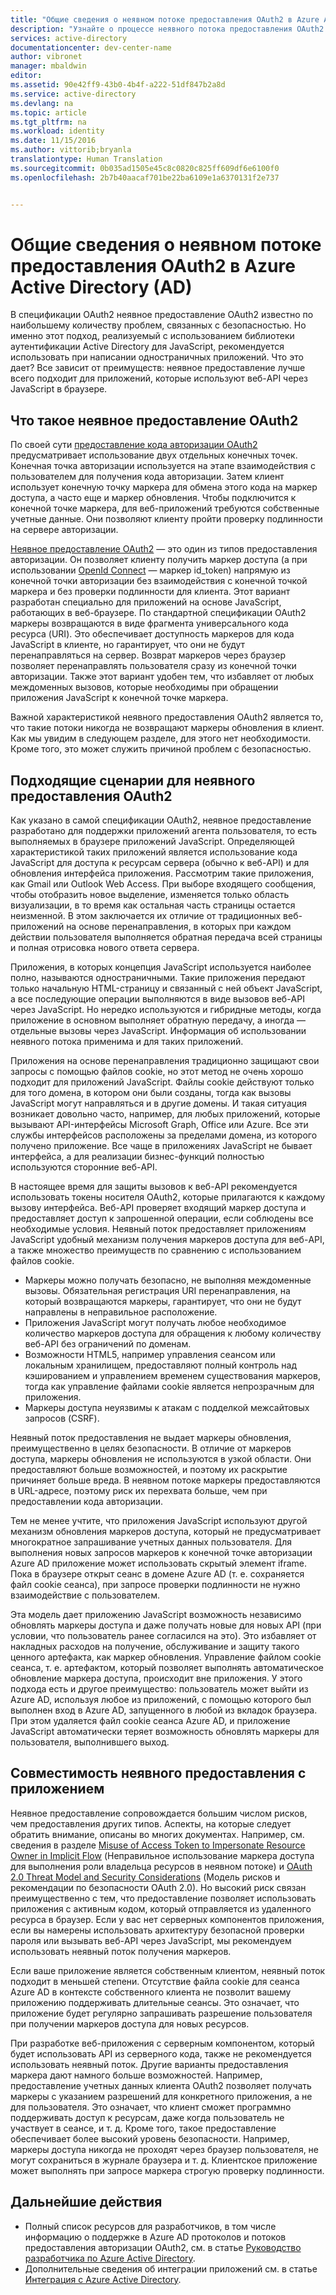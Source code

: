 ```yaml
---
title: "Общие сведения о неявном потоке предоставления OAuth2 в Azure Active Directory | Документация Майкрософт"
description: "Узнайте о процессе неявного потока предоставления OAuth2 в Azure Active Directory и его совместимости с вашим приложением."
services: active-directory
documentationcenter: dev-center-name
author: vibronet
manager: mbaldwin
editor: 
ms.assetid: 90e42ff9-43b0-4b4f-a222-51df847b2a8d
ms.service: active-directory
ms.devlang: na
ms.topic: article
ms.tgt_pltfrm: na
ms.workload: identity
ms.date: 11/15/2016
ms.author: vittorib;bryanla
translationtype: Human Translation
ms.sourcegitcommit: 0b035ad1505e45c8c0820c825ff609df6e6100f0
ms.openlocfilehash: 2b7b40aacaf701be22ba6109e1a6370131f2e737


---
```

# <a name="understanding-the-oauth2-implicit-grant-flow-in-azure-active-directory-ad"></a>Общие сведения о неявном потоке предоставления OAuth2 в Azure Active Directory (AD)
В спецификации OAuth2 неявное предоставление OAuth2 известно по наибольшему количеству проблем, связанных с безопасностью. Но именно этот подход, реализуемый с использованием библиотеки аутентификации Active Directory для JavaScript, рекомендуется использовать при написании одностраничных приложений. Что это дает? Все зависит от преимуществ: неявное предоставление лучше всего подходит для приложений, которые используют веб-API через JavaScript в браузере.

## <a name="what-is-the-oauth2-implicit-grant"></a>Что такое неявное предоставление OAuth2
По своей сути [предоставление кода авторизации OAuth2](https://tools.ietf.org/html/rfc6749#section-1.3.1) предусматривает использование двух отдельных конечных точек. Конечная точка авторизации используется на этапе взаимодействия с пользователем для получения кода авторизации. Затем клиент использует конечную точку маркера для обмена этого кода на маркер доступа, а часто еще и маркер обновления. Чтобы подключится к конечной точке маркера, для веб-приложений требуются собственные учетные данные. Они позволяют клиенту пройти проверку подлинности на сервере авторизации.

[Неявное предоставление OAuth2](https://tools.ietf.org/html/rfc6749#section-1.3.2) — это один из типов предоставления авторизации. Он позволяет клиенту получить маркер доступа (а при использовании [OpenId Connect](http://openid.net/specs/openid-connect-core-1_0.html) — маркер id_token) напрямую из конечной точки авторизации без взаимодействия с конечной точкой маркера и без проверки подлинности для клиента. Этот вариант разработан специально для приложений на основе JavaScript, работающих в веб-браузере. По стандартной спецификации OAuth2 маркеры возвращаются в виде фрагмента универсального кода ресурса (URI). Это обеспечивает доступность маркеров для кода JavaScript в клиенте, но гарантирует, что они не будут перенаправляться на сервер. Возврат маркеров через браузер позволяет перенаправлять пользователя сразу из конечной точки авторизации. Также этот вариант удобен тем, что избавляет от любых междоменных вызовов, которые необходимы при обращении приложения JavaScript к конечной точке маркера.

Важной характеристикой неявного предоставления OAuth2 является то, что такие потоки никогда не возвращают маркеры обновления в клиент. Как мы увидим в следующем разделе, для этого нет необходимости. Кроме того, это может служить причиной проблем с безопасностью.

## <a name="suitable-scenarios-for-the-oauth2-implicit-grant"></a>Подходящие сценарии для неявного предоставления OAuth2
Как указано в самой спецификации OAuth2, неявное предоставление разработано для поддержки приложений агента пользователя, то есть выполняемых в браузере приложений JavaScript. Определяющей характеристикой таких приложений является использование кода JavaScript для доступа к ресурсам сервера (обычно к веб-API) и для обновления интерфейса приложения. Рассмотрим такие приложения, как Gmail или Outlook Web Access. При выборе входящего сообщения, чтобы отобразить новое выделение, изменяется только область визуализации, в то время как остальная часть страницы остается неизменной. В этом заключается их отличие от традиционных веб-приложений на основе перенаправления, в которых при каждом действии пользователя выполняется обратная передача всей страницы и полная отрисовка нового ответа сервера.

Приложения, в которых концепция JavaScript используется наиболее полно, называются одностраничными. Такие приложения передают только начальную HTML-страницу и связанный с ней объект JavaScript, а все последующие операции выполняются в виде вызовов веб-API через JavaScript. Но нередко используются и гибридные методы, когда приложение в основном выполняет обратную передачу, а иногда — отдельные вызовы через JavaScript. Информация об использовании неявного потока применима и для таких приложений.

Приложения на основе перенаправления традиционно защищают свои запросы с помощью файлов cookie, но этот метод не очень хорошо подходит для приложений JavaScript. Файлы cookie действуют только для того домена, в котором они были созданы, тогда как вызовы JavaScript могут направляться и в другие домены. И такая ситуация возникает довольно часто, например, для любых приложений, которые вызывают API-интерфейсы Microsoft Graph, Office или Azure. Все эти службы интерфейсов расположены за пределами домена, из которого получено приложение. Все чаще в приложениях JavaScript не бывает интерфейса, а для реализации бизнес-функций полностью используются сторонние веб-API.

В настоящее время для защиты вызовов к веб-API рекомендуется использовать токены носителя OAuth2, которые прилагаются к каждому вызову интерфейса. Веб-API проверяет входящий маркер доступа и предоставляет доступ к запрошенной операции, если соблюдены все необходимые условия. Неявный поток предоставляет приложениям JavaScript удобный механизм получения маркеров доступа для веб-API, а также множество преимуществ по сравнению с использованием файлов cookie.

* Маркеры можно получать безопасно, не выполняя междоменные вызовы. Обязательная регистрация URI перенаправления, на который возвращаются маркеры, гарантирует, что они не будут направлены в неправильное расположение.
* Приложения JavaScript могут получать любое необходимое количество маркеров доступа для обращения к любому количеству веб-API без ограничений по доменам.
* Возможности HTML5, например управления сеансом или локальным хранилищем, предоставляют полный контроль над кэшированием и управлением временем существования маркеров, тогда как управление файлами cookie является непрозрачным для приложения.
* Маркеры доступа неуязвимы к атакам с подделкой межсайтовых запросов (CSRF).

Неявный поток предоставления не выдает маркеры обновления, преимущественно в целях безопасности. В отличие от маркеров доступа, маркеры обновления не используются в узкой области. Они предоставляют больше возможностей, и поэтому их раскрытие причиняет больше вреда. В неявном потоке маркеры предоставляются в URL-адресе, поэтому риск их перехвата больше, чем при предоставлении кода авторизации.

Тем не менее учтите, что приложения JavaScript используют другой механизм обновления маркеров доступа, который не предусматривает многократное запрашивание учетных данных пользователя. Для выполнения новых запросов маркеров к конечной точке авторизации Azure AD приложение может использовать скрытый элемент iframe. Пока в браузере открыт сеанс в домене Azure AD (т. е. сохраняется файл cookie сеанса), при запросе проверки подлинности не нужно взаимодействие с пользователем.

Эта модель дает приложению JavaScript возможность независимо обновлять маркеры доступа и даже получать новые для новых API (при условии, что пользователь ранее согласился на это). Это избавляет от накладных расходов на получение, обслуживание и защиту такого ценного артефакта, как маркер обновления. Управление файлом cookie сеанса, т. е. артефактом, который позволяет выполнять автоматическое обновление маркера доступа, происходит вне приложения. У этого подхода есть и другое преимущество: пользователь может выйти из Azure AD, используя любое из приложений, с помощью которого был выполнен вход в Azure AD, запущенного в любой из вкладок браузера. При этом удаляется файл cookie сеанса Azure AD, и приложение JavaScript автоматически теряет возможность обновлять маркеры для пользователя, выполнившего выход.

## <a name="is-the-implicit-grant-suitable-for-my-app"></a>Совместимость неявного предоставления с приложением
Неявное предоставление сопровождается большим числом рисков, чем предоставления других типов. Аспекты, на которые следует обратить внимание, описаны во многих документах. Например, см. сведения в разделе [Misuse of Access Token to Impersonate Resource Owner in Implicit Flow][OAuth2-Spec-Implicit-Misuse] (Неправильное использование маркера доступа для выполнения роли владельца ресурсов в неявном потоке) и [OAuth 2.0 Threat Model and Security Considerations][OAuth2-Threat-Model-And-Security-Implications] (Модель рисков и рекомендации по безопасности OAuth 2.0). Но высокий риск связан преимущественно с тем, что предоставление позволяет использовать приложения с активным кодом, который отправляется из удаленного ресурса в браузер. Если у вас нет серверных компонентов приложения, если вы намерены использовать архитектуру безопасной проверки пароля или вызывать веб-API через JavaScript, мы рекомендуем использовать неявный поток получения маркеров.

Если ваше приложение является собственным клиентом, неявный поток подходит в меньшей степени. Отсутствие файла cookie для сеанса Azure AD в контексте собственного клиента не позволит вашему приложению поддерживать длительные сеансы. Это означает, что приложение будет регулярно запрашивать разрешение пользователя при получении маркеров доступа для новых ресурсов.

При разработке веб-приложения с серверным компонентом, который будет использовать API из серверного кода, также не рекомендуется использовать неявный поток. Другие варианты предоставления маркера дают намного больше возможностей. Например, предоставление учетных данных клиента OAuth2 позволяет получать маркеры с указанием разрешений для конкретного приложения, а не для пользователя. Это означает, что клиент сможет программно поддерживать доступ к ресурсам, даже когда пользователь не участвует в сеансе, и т. д. Кроме того, такое предоставление обеспечивает более высокий уровень безопасности. Например, маркеры доступа никогда не проходят через браузер пользователя, не могут сохраниться в журнале браузера и т. д. Клиентское приложение может выполнять при запросе маркера строгую проверку подлинности.

## <a name="next-steps"></a>Дальнейшие действия
* Полный список ресурсов для разработчиков, в том числе информацию о поддержке в Azure AD протоколов и потоков предоставления авторизации OAuth2, см. в статье [Руководство разработчика по Azure Active Directory][AAD-Developers-Guide].
* Дополнительные сведения об интеграции приложений см. в статье [Интеграция с Azure Active Directory][ACOM-How-To-Integrate].

<!--Image references-->

<!--Reference style links in use-->
[AAD-Developers-Guide]: active-directory-developers-guide.md
[ACOM-How-And-Why-Apps-Added-To-AAD]: active-directory-how-applications-are-added.md
[ACOM-How-To-Integrate]: active-directory-how-to-integrate.md
[OAuth2-Spec-Implicit-Misuse]: https://tools.ietf.org/html/rfc6749#section-10.16
[OAuth2-Threat-Model-And-Security-Implications]: https://tools.ietf.org/html/rfc6819



<!--HONumber=Jan17_HO3-->


